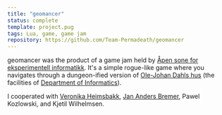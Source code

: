 ```yaml
---
title: "geomancer"
status: complete
template: project.pug
tags: Lua, game, game jam
repository: https://github.com/Team-Permadeath/geomancer
---
```


geomancer was the product of a game jam held by [Åpen sone for eksperimentell informatikk](http://sonen.ifi.uio.no/). It's a simple rogue-like game where you navigates through a dungeon-ified version of [Ole-Johan Dahls hus](https://no.wikipedia.org/wiki/Ole-Johan_Dahls_hus) (the facilities of [Department of Informatics](http://ifi.uio.no)).

I cooperated with [Veronika Heimsbakk](https://github.com/veleda), [Jan Anders Bremer](https://github.com/TZer0), Pawel Kozlowski, and Kjetil Wilhelmsen.
